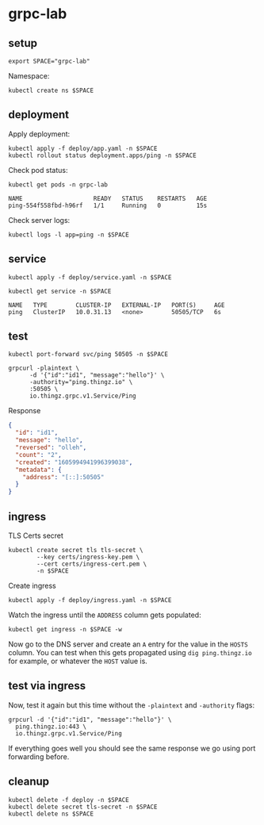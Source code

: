 # grpc-lab

## setup

```shell
export SPACE="grpc-lab"
```

Namespace:

```shell
kubectl create ns $SPACE
```

## deployment 

Apply deployment:

```shell
kubectl apply -f deploy/app.yaml -n $SPACE
kubectl rollout status deployment.apps/ping -n $SPACE
```

Check pod status: 

```shell
kubectl get pods -n grpc-lab

NAME                    READY   STATUS    RESTARTS   AGE
ping-554f558fbd-h96rf   1/1     Running   0          15s
```

Check server logs:

```shell
kubectl logs -l app=ping -n $SPACE 
```

## service 

```shell
kubectl apply -f deploy/service.yaml -n $SPACE
```

```shell
kubectl get service -n $SPACE

NAME   TYPE        CLUSTER-IP   EXTERNAL-IP   PORT(S)     AGE
ping   ClusterIP   10.0.31.13   <none>        50505/TCP   6s
```

## test 

```shell
kubectl port-forward svc/ping 50505 -n $SPACE
```

```shell
grpcurl -plaintext \
	  -d '{"id":"id1", "message":"hello"}' \
	  -authority="ping.thingz.io" \
	  :50505 \
	  io.thingz.grpc.v1.Service/Ping
```

Response

```json
{
  "id": "id1",
  "message": "hello",
  "reversed": "olleh",
  "count": "2",
  "created": "1605994941996399038",
  "metadata": {
    "address": "[::]:50505"
  }
}
```

## ingress 

TLS Certs secret 

```shell
kubectl create secret tls tls-secret \
		--key certs/ingress-key.pem \
		--cert certs/ingress-cert.pem \
		-n $SPACE 
```

Create ingress

```shell
kubectl apply -f deploy/ingress.yaml -n $SPACE
```

Watch the ingress until the `ADDRESS` column gets populated:

```shell
kubectl get ingress -n $SPACE -w
```

Now go to the DNS server and create an `A` entry for the value in the `HOSTS` column. You can test when this gets propagated using `dig ping.thingz.io` for example, or whatever the `HOST` value is.

## test via ingress

Now, test it again but this time without the `-plaintext` and `-authority` flags: 

```shell
grpcurl -d '{"id":"id1", "message":"hello"}' \
  ping.thingz.io:443 \
  io.thingz.grpc.v1.Service/Ping
```

If everything goes well you should see the same response we go using port forwarding before. 

## cleanup 

```shell
kubectl delete -f deploy -n $SPACE
kubectl delete secret tls-secret -n $SPACE 
kubectl delete ns $SPACE
```

